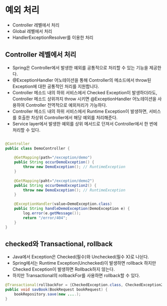 # 예외 처리

- Controller 레벨에서 처리
- Global 레벨에서 처리
- HandlerExceptionResolver를 이용한 처리

## Controller 레벨에서 처리
- Spring은 Controller에서 발생한 예외를 공통적으로 처리할 수 있는 기능을 제공한다. 
- @ExceptionHandler 어노테이션을 통해 Controller의 메소드에서 throw된 Exception에 대한 공통적인 처리를 지원합니다.
- Controller 메소드 내의 하위 서비스에서 Checked Exception이 발생하더라도, Controller 메소드 상위까지 throw 시키면 @ExceptionHandler 어노테이션을 사용하여 Controller 전역적으로 예외처리가 가능하다.
- Controller 메소드 내의 하위 서비스에서 Runtime Exception이 발생하면, 서비스를 호출한 차상위 Controller에서 해당 예외를 처리해준다.
- Service layer에서 발생한 예외를 상위 메서드로 던져서 Controller에서 한 번에 처리할 수 있다.

```java

@Controller
public class DemoController {
    
    @GetMapping(path="/exception/demo")
    public String occurDemoException() {
        throw new DemoException(); // RuntimeException
    }
    
    @GetMapping(paht="/exception/demo2")
    public String occurDemoException2() {
        throw new DemoException(); // RuntimeException
    }
    
    @ExceptionHandler(value=DemoException.class)
    public String handleDemoException(DemoException e) {
        log.error(e.getMessage());
        return "/error/404";
    }
}
```

## checked와 Transactional, rollback

- Java에서 Exception은 Checked(필수)와 Unchecked(필수 X)로 나뉜다.
- Spring에서는 Runtime Exception(Unchecked)이 발생하면 rollback 하지만 Checked Exception이 발생하면 Rollback하지 않는다.
- 하지만 Transactional의 rollbackFor를 사용하면 rollback할 수 있다.

```java
@Transactional(rollbackFor = {CheckedException.class, CheckedException2.class})
public void savBook(BookRequest bookRequest) {
    bookRepository.save(new ....);
}
```
